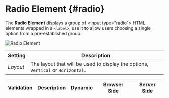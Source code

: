 # Radio Element {#radio}

<div class="tm-resource-icon">
    <!--@include: ../../assets/element-radio.svg-->
</div>

The **Radio Element** displays a group of [\<input type="radio"\>](https://developer.mozilla.org/en-US/docs/Web/HTML/Element/input/radio) HTML elements wrapped in a `<label>`, use it to allow users choosing a single option from a pre-established group.

![Radio Element](../assets/elements/radio.webp)

| Setting | Description |
| --- | --- |
| *Layout* | The layout that will be used to display the options, `Vertical` or `Horizontal`. |
<!--@include: ./common-element-settings.md-->

<!--@include: ./common-element-options.md-->

| Validation | Description | Dynamic | Browser Side | Server Side |
| --- | --- | :---: | :---: | :---: |
<!--@include: ./common-element-validation.md-->
